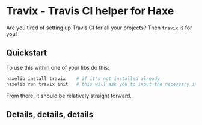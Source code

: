 # Travix - Travis CI helper for Haxe

Are you tired of setting up Travis CI for all your projects? Then `travix` is for you!

## Quickstart

To use this within one of your libs do this:

```bash
haxelib install travix    # if it's not installed already
haxelib run travix init   # this will ask you to input the necessary information
```

From there, it should be relatively straight forward.

## Details, details, details